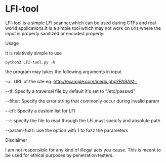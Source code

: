 # LFI-tool


LFI-tool is a simple LFI scanner,which can be used during CTFs and real world applications.It is a simple tool which may not work on urls where the input is properly sanitized or encoded properly.


Usage


It is relatively simple to use

`python3 LFI-tool.py -h`

the program  may takes the following arguments in input

-u : URL of the site eg: http://example.com/inedx.php?PARAM=

--tf: Specify a traversal file,by default it's set to "/etc/passwd"

--filter: Specify the error string that commonly occur during invalid param

--cfl: Specify a custom list for LFI

--r:  specify the file to read through the LFI,must speicfy and absolute path

--param-fuzz: use the option with 1 to fuzz the parameters

Disclaimer

I am not responsible for any kind of illegal acts you cause. This is meant to be used for ethical purposes by penetration testers.
